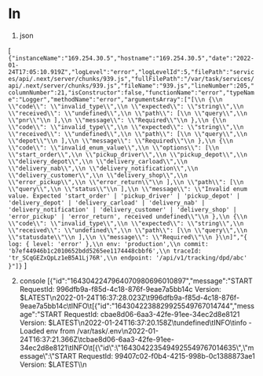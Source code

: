 # In

1. json

[
`{"instanceName":"169.254.30.5","hostname":"169.254.30.5","date":"2022-01-24T17:05:10.919Z","logLevel":"error","logLevelId":5,"filePath":"services/api/.next/server/chunks/939.js","fullFilePath":"/var/task/services/api/.next/server/chunks/939.js","fileName":"939.js","lineNumber":205,"columnNumber":21,"isConstructor":false,"functionName":"error","typeName":"Logger","methodName":"error","argumentsArray":["[\\n {\\n \\"code\\": \\"invalid_type\\",\\n \\"expected\\": \\"string\\",\\n \\"received\\": \\"undefined\\",\\n \\"path\\": [\\n \\"query\\",\\n \\"pnr\\"\\n ],\\n \\"message\\": \\"Required\\"\\n },\\n {\\n \\"code\\": \\"invalid_type\\",\\n \\"expected\\": \\"string\\",\\n \\"received\\": \\"undefined\\",\\n \\"path\\": [\\n \\"query\\",\\n \\"depot\\"\\n ],\\n \\"message\\": \\"Required\\"\\n },\\n {\\n \\"code\\": \\"invalid_enum_value\\",\\n \\"options\\": [\\n \\"start_order\\",\\n \\"pickup_driver\\",\\n \\"pickup_depot\\",\\n \\"delivery_depot\\",\\n \\"delivery_carload\\",\\n \\"delivery_nab\\",\\n \\"delivery_notification\\",\\n \\"delivery_customer\\",\\n \\"delivery_shop\\",\\n \\"error_pickup\\",\\n \\"error_return\\"\\n ],\\n \\"path\\": [\\n \\"query\\",\\n \\"status\\"\\n ],\\n \\"message\\": \\"Invalid enum value. Expected 'start_order' | 'pickup_driver' | 'pickup_depot' | 'delivery_depot' | 'delivery_carload' | 'delivery_nab' | 'delivery_notification' | 'delivery_customer' | 'delivery_shop' | 'error_pickup' | 'error_return', received undefined\\"\\n },\\n {\\n \\"code\\": \\"invalid_type\\",\\n \\"expected\\": \\"string\\",\\n \\"received\\": \\"undefined\\",\\n \\"path\\": [\\n \\"query\\",\\n \\"statusdate\\"\\n ],\\n \\"message\\": \\"Required\\"\\n }\\n]","{ log: { level: 'error' },\\n env: 'production',\\n commit: 'b7ef44946b1c2010652bdd5265ee1174448cbbf6',\\n traceId: 'tr_SCqGEZxQpLz1eB5A1Lj76R',\\n endpoint: '/api/v1/tracking/dpd/abc' }"]}`
]

2. console
   [{"id":"1643042247964070980696010897","message":"START RequestId: 996dfb9a-f85d-4c18-876f-9eae7a5bb14c Version: $LATEST\n2022-01-24T16:37:28.023Z\t996dfb9a-f85d-4c18-876f-9eae7a5bb14c\tINFO\t[{\"id\":\"1643042238829925549767014744\",\"message\":\"START RequestId: cbae8d06-6aa3-42fe-91ee-34ec2d8e8121 Version: $LATEST\\n2022-01-24T16:37:20.158Z\\tundefined\\tINFO\\tinfo - Loaded env from /var/task/.env\\n2022-01-24T16:37:21.366Z\\tcbae8d06-6aa3-42fe-91ee-34ec2d8e8121\\tINFO\\t[{\\\"id\\\":\\\"1643042235494925549767014635\\\",\\\"message\\\":\\\"START RequestId: 99407c02-f0b4-4215-998b-0c1388873ae1 Version: $LATEST\\\\n
